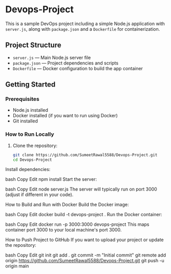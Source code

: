# Devops-Project

This is a sample DevOps project including a simple Node.js application with `server.js`, along with `package.json` and a `Dockerfile` for containerization.

## Project Structure

- `server.js` — Main Node.js server file  
- `package.json` — Project dependencies and scripts  
- `Dockerfile` — Docker configuration to build the app container  

## Getting Started

### Prerequisites

- Node.js installed  
- Docker installed (if you want to run using Docker)  
- Git installed  

### How to Run Locally

1. Clone the repository:

   ```bash
   git clone https://github.com/SumeetRawal5588/Devops-Project.git
   cd Devops-Project
Install dependencies:

bash
Copy
Edit
npm install
Start the server:

bash
Copy
Edit
node server.js
The server will typically run on port 3000 (adjust if different in your code).

How to Build and Run with Docker
Build the Docker image:

bash
Copy
Edit
docker build -t devops-project .
Run the Docker container:

bash
Copy
Edit
docker run -p 3000:3000 devops-project
This maps container port 3000 to your local machine's port 3000.

How to Push Project to GitHub
If you want to upload your project or update the repository:

bash
Copy
Edit
git init
git add .
git commit -m "Initial commit"
git remote add origin https://github.com/SumeetRawal5588/Devops-Project.git
git push -u origin main
